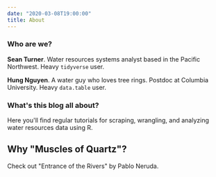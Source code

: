 ```yaml
---
date: "2020-03-08T19:00:00"
title: About
---
```

### Who are we?

**Sean Turner**. Water resources systems analyst based in the Pacific Northwest. Heavy `tidyverse` user.

**Hung Nguyen**. A water guy who loves tree rings. Postdoc at Columbia University. Heavy `data.table` user.

### What's this blog all about?

Here you'll find regular tutorials for scraping, wrangling, and analyzing water resources data using R.

## Why "Muscles of Quartz"?
Check out "Entrance of the Rivers" by Pablo Neruda.